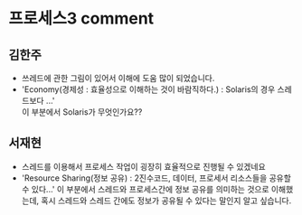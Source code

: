 # 프로세스3 comment

## 김한주
- 쓰레드에 관한 그림이 있어서 이해에 도움 많이 되었습니다.
- 'Economy(경제성 : 효율성으로 이해하는 것이 바람직하다.) : Solaris의 경우 스레드보다 ...'  
이 부분에서 Solaris가 무엇인가요??

## 서재현
- 스레드를 이용해서 프로세스 작업이 굉장히 효율적으로 진행될 수 있겠네요
- 'Resource Sharing(정보 공유) : 2진수코드, 데이터, 프로세서 리소스들을 공유할 수 있다...'
이 부분에서 스레드와 프로세스간에 정보 공유를 의미하는 것으로 이해했는데, 혹시 스레드와 스레드 간에도 정보가 공유될 수 있다는 말인지 알고 싶습니다.
